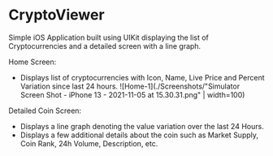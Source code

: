 # CryptoViewer
Simple iOS Application built using UIKit displaying the list of Cryptocurrencies and a detailed screen with a line graph.

Home Screen: 
  - Displays list of cryptocurrencies with Icon, Name, Live Price and Percent Variation since last 24 hours.
  ![Home-1](./Screenshots/"Simulator Screen Shot - iPhone 13 - 2021-11-05 at 15.30.31.png" | width=100)
  
  
Detailed Coin Screen:
  - Displays a line graph denoting the value variation over the last 24 Hours.
  - Displays a few additional details about the coin such as Market Supply, Coin Rank, 24h Volume, Description, etc.
